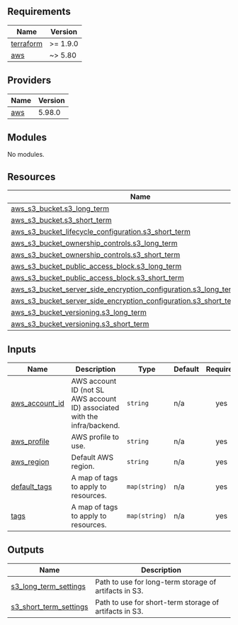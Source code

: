<!-- BEGIN_TF_DOCS -->
## Requirements

| Name | Version |
|------|---------|
| <a name="requirement_terraform"></a> [terraform](#requirement\_terraform) | >= 1.9.0 |
| <a name="requirement_aws"></a> [aws](#requirement\_aws) | ~> 5.80 |

## Providers

| Name | Version |
|------|---------|
| <a name="provider_aws"></a> [aws](#provider\_aws) | 5.98.0 |

## Modules

No modules.

## Resources

| Name | Type |
|------|------|
| [aws_s3_bucket.s3_long_term](https://registry.terraform.io/providers/hashicorp/aws/latest/docs/resources/s3_bucket) | resource |
| [aws_s3_bucket.s3_short_term](https://registry.terraform.io/providers/hashicorp/aws/latest/docs/resources/s3_bucket) | resource |
| [aws_s3_bucket_lifecycle_configuration.s3_short_term](https://registry.terraform.io/providers/hashicorp/aws/latest/docs/resources/s3_bucket_lifecycle_configuration) | resource |
| [aws_s3_bucket_ownership_controls.s3_long_term](https://registry.terraform.io/providers/hashicorp/aws/latest/docs/resources/s3_bucket_ownership_controls) | resource |
| [aws_s3_bucket_ownership_controls.s3_short_term](https://registry.terraform.io/providers/hashicorp/aws/latest/docs/resources/s3_bucket_ownership_controls) | resource |
| [aws_s3_bucket_public_access_block.s3_long_term](https://registry.terraform.io/providers/hashicorp/aws/latest/docs/resources/s3_bucket_public_access_block) | resource |
| [aws_s3_bucket_public_access_block.s3_short_term](https://registry.terraform.io/providers/hashicorp/aws/latest/docs/resources/s3_bucket_public_access_block) | resource |
| [aws_s3_bucket_server_side_encryption_configuration.s3_long_term](https://registry.terraform.io/providers/hashicorp/aws/latest/docs/resources/s3_bucket_server_side_encryption_configuration) | resource |
| [aws_s3_bucket_server_side_encryption_configuration.s3_short_term_settings](https://registry.terraform.io/providers/hashicorp/aws/latest/docs/resources/s3_bucket_server_side_encryption_configuration) | resource |
| [aws_s3_bucket_versioning.s3_long_term](https://registry.terraform.io/providers/hashicorp/aws/latest/docs/resources/s3_bucket_versioning) | resource |
| [aws_s3_bucket_versioning.s3_short_term](https://registry.terraform.io/providers/hashicorp/aws/latest/docs/resources/s3_bucket_versioning) | resource |

## Inputs

| Name | Description | Type | Default | Required |
|------|-------------|------|---------|:--------:|
| <a name="input_aws_account_id"></a> [aws\_account\_id](#input\_aws\_account\_id) | AWS account ID (not SL AWS account ID) associated with the infra/backend. | `string` | n/a | yes |
| <a name="input_aws_profile"></a> [aws\_profile](#input\_aws\_profile) | AWS profile to use. | `string` | n/a | yes |
| <a name="input_aws_region"></a> [aws\_region](#input\_aws\_region) | Default AWS region. | `string` | n/a | yes |
| <a name="input_default_tags"></a> [default\_tags](#input\_default\_tags) | A map of tags to apply to resources. | `map(string)` | n/a | yes |
| <a name="input_tags"></a> [tags](#input\_tags) | A map of tags to apply to resources. | `map(string)` | n/a | yes |

## Outputs

| Name | Description |
|------|-------------|
| <a name="output_s3_long_term_settings"></a> [s3\_long\_term\_settings](#output\_s3\_long\_term\_settings) | Path to use for long-term storage of artifacts in S3. |
| <a name="output_s3_short_term_settings"></a> [s3\_short\_term\_settings](#output\_s3\_short\_term\_settings) | Path to use for short-term storage of artifacts in S3. |
<!-- END_TF_DOCS -->
